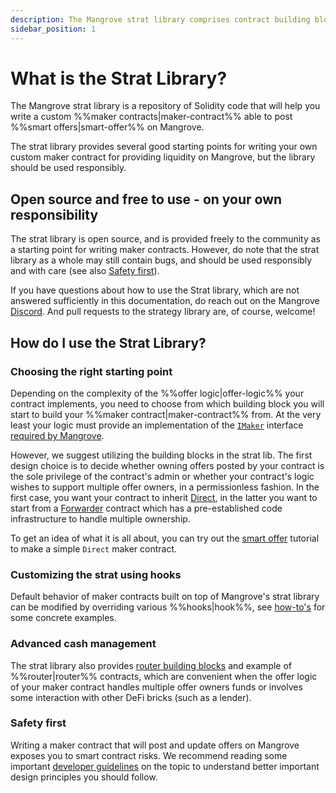```yaml
---
description: The Mangrove strat library comprises contract building blocks for writing safe and efficient market making strats for Mangrove.
sidebar_position: 1
---
```


# What is the Strat Library?

The Mangrove strat library is a repository of Solidity code that will help you write a custom %%maker contracts|maker-contract%% able to post %%smart offers|smart-offer%% on Mangrove.

The strat library provides several good starting points for writing your own custom maker contract for providing liquidity on Mangrove, but the library should be used responsibly.


## Open source and free to use - on your own responsibility

The strat library is open source, and is provided freely to the community as a starting point for writing maker contracts. However, do note that the strat library as a whole may still contain bugs, and should be used responsibly and with care (see also [Safety first](#safety-first)).

If you have questions about how to use the Strat library, which are not answered sufficiently in this documentation, do reach out on the Mangrove [Discord](https://discord.gg/rk9Qthz5YE). And pull requests to the strategy library are, of course, welcome!

## How do I use the Strat Library?

### Choosing the right starting point

Depending on the complexity of the %%offer logic|offer-logic%% your contract implements, you need to choose from which building block you will start to build your %%maker contract|maker-contract%% from. At the very least your logic must provide an implementation of the [`IMaker`](https://github.com/mangrovedao/mangrove-core/blob/a1acdb6038382e78616fbb00503ccbdb11e23d62/src/core/MgvLib.sol#L420-L430) interface [required by Mangrove](../contracts/technical-references/taking-and-making-offers/reactive-offer/maker-contract.md).

However, we suggest utilizing the building blocks in the strat lib. The first design choice is to decide whether owning offers posted by your contract is the sole privilege of the contract's admin or whether your contract's logic wishes to support multiple offer owners, in a permissionless fashion. In the first case, you want your contract to inherit [Direct](./background/offer-maker/direct.md), in the latter you want to start from a [Forwarder](./background/offer-maker/forwarder.md) contract which has a pre-established code infrastructure to handle multiple ownership.

To get an idea of what it is all about, you can try out the [smart offer](./getting-started/smart-offer.md) tutorial to make a simple `Direct` maker contract.

### Customizing the strat using hooks

Default behavior of maker contracts built on top of Mangrove's strat library can be modified by overriding various %%hooks|hook%%, see [how-to's](./guides/DirectHowTo.md) for some concrete examples.

### Advanced cash management

The strat library also provides [router building blocks](./technical-references/router.md) and example of %%router|router%% contracts, which are convenient when the offer logic of your maker contract handles multiple offer owners funds or involves some interaction with other DeFi bricks (such as a lender).

### Safety first

Writing a maker contract that will post and update offers on Mangrove exposes you to smart contract risks. We recommend reading some important [developer guidelines](./guides/HowToImplement.md) on the topic to understand better important design principles you should follow.


